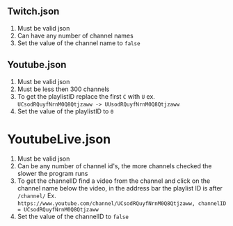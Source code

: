 ## Twitch.json
1. Must be valid json
2. Can have any number of channel names
3. Set the value of the channel name to `false`

## Youtube.json
1. Must be valid json
2. Must be less then 300 channels
3. To get the playlistID replace the first `C` with `U` ex. `UCsodRQuyfNrnM0Q8Qtjzaww -> UUsodRQuyfNrnM0Q8Qtjzaww`
4. Set the value of the playlistID to `0`

# YoutubeLive.json
1. Must be valid json
2. Can be any number of channel id's, the more channels checked the slower the program runs
3. To get the channelID find a video from the channel and click on the channel name below the video, in the address bar the playlist ID is after `/channel/`
  Ex. `https://www.youtube.com/channel/UCsodRQuyfNrnM0Q8Qtjzaww, channelID = UCsodRQuyfNrnM0Q8Qtjzaww`
4. Set the value of the channelID to `false`
